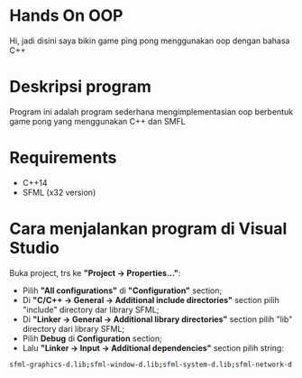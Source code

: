 # Hands On OOP
Hi, jadi disini saya bikin game ping pong menggunakan oop dengan bahasa C++ 

# Deskripsi program
Program ini adalah program sederhana mengimplementasian oop berbentuk game pong yang menggunakan C++ dan SMFL

# Requirements
- C++14
- SFML (x32 version)

# Cara menjalankan program di Visual Studio

Buka project, trs ke **"Project -> Properties..."**:
- Pilih **"All configurations"** di **"Configuration"** section;
- Di **"C/C++ -> General -> Additional include directories"** section pilih "include" directory dar library SFML;
- Di **"Linker -> General -> Additional library directories"** section pilih "lib" directory dari library SFML;
- Pilih **Debug** di **Configuration** section;
- Lalu **"Linker -> Input -> Additional dependencies"** section pilih string:
```bash
sfml-graphics-d.lib;sfml-window-d.lib;sfml-system-d.lib;sfml-network-d.lib;sfml-audio-d.lib;
```